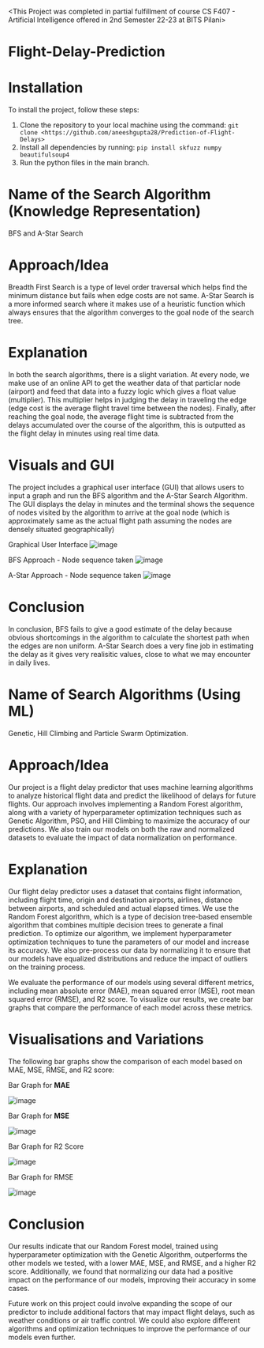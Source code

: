 <This Project was completed in partial fulfillment of course CS F407 - Artificial Intelligence offered in 2nd Semester 22-23 at BITS Pilani>

# Flight-Delay-Prediction

# Installation

To install the project, follow these steps:

1. Clone the repository to your local machine using the command: `git clone <https://github.com/aneeshgupta28/Prediction-of-Flight-Delays>`
2. Install all dependencies by running: `pip install skfuzz numpy beautifulsoup4`
3. Run the python files in the main branch.

# Name of the Search Algorithm (Knowledge Representation)

BFS and A-Star Search

# Approach/Idea

Breadth First Search is a type of level order traversal which helps find the minimum distance but fails when edge costs are not same. A-Star Search is a more informed search where it makes use of a heuristic function which always ensures that the algorithm converges to the goal node of the search tree.

# Explanation

In both the search algorithms, there is a slight variation. At every node, we make use of an online API to get the weather data of that particlar node (airport) and feed that data into a fuzzy logic which gives a float value (multiplier). This multiplier helps in judging the delay in traveling the edge (edge cost is the average flight travel time between the nodes). Finally, after reaching the goal node, the average flight time is subtracted from the delays accumulated over the course of the algorithm, this is outputted as the flight delay in minutes using real time data.

# Visuals and GUI

The project includes a graphical user interface (GUI) that allows users to input a graph and run the BFS algorithm and the A-Star Search Algorithm. The GUI displays the delay in minutes and the terminal shows the sequence of nodes visited by the algorithm to arrive at the goal node (which is approximately same as the actual flight path assuming the nodes are densely situated geographically)

Graphical User Interface
![image](https://user-images.githubusercontent.com/85363167/233984650-fa636456-92b3-459d-960f-7ae36d34c317.png)

BFS Approach - Node sequence taken
![image](https://user-images.githubusercontent.com/85363167/233984617-cbff408c-49c2-46dd-9ac7-0f3525ae002f.png)

A-Star Approach - Node sequence taken
![image](https://user-images.githubusercontent.com/85363167/233984632-825f5500-4a56-434f-b261-6f257f42d7ef.png)




# Conclusion

In conclusion, BFS fails to give a good estimate of the delay because obvious shortcomings in the algorithm to calculate the shortest path when the edges are non uniform. A-Star Search does a very fine job in estimating the delay as it gives very realisitic values, close to what we may encounter in daily lives.

# Name of Search Algorithms (Using ML)

Genetic, Hill Climbing and Particle Swarm Optimization.

# Approach/Idea

Our project is a flight delay predictor that uses machine learning algorithms to analyze historical flight data and predict the likelihood of delays for future flights. Our approach involves implementing a Random Forest algorithm, along with a variety of hyperparameter optimization techniques such as Genetic Algorithm, PSO, and Hill Climbing to maximize the accuracy of our predictions. We also train our models on both the raw and normalized datasets to evaluate the impact of data normalization on performance.

# Explanation

Our flight delay predictor uses a dataset that contains flight information, including flight time, origin and destination airports, airlines, distance between airports, and scheduled and actual elapsed times. We use the Random Forest algorithm, which is a type of decision tree-based ensemble algorithm that combines multiple decision trees to generate a final prediction. To optimize our algorithm, we implement hyperparameter optimization techniques to tune the parameters of our model and increase its accuracy. We also pre-process our data by normalizing it to ensure that our models have equalized distributions and reduce the impact of outliers on the training process.

We evaluate the performance of our models using several different metrics, including mean absolute error (MAE), mean squared error (MSE), root mean squared error (RMSE), and R2 score. To visualize our results, we create bar graphs that compare the performance of each model across these metrics.

# Visualisations and Variations

The following bar graphs show the comparison of each model based on MAE, MSE, RMSE, and R2 score:

Bar Graph for  **MAE**

![image](https://user-images.githubusercontent.com/87059885/233945104-8c2aac47-846b-425e-a8d5-5ac9009919da.png)





Bar Graph for **MSE**

![image](https://user-images.githubusercontent.com/87059885/233943652-7325b583-7fde-4985-b079-15ac6ab6584b.png)


Bar Graph for R2 Score

![image](https://user-images.githubusercontent.com/87059885/233943736-3e649a05-8739-4d03-bc3a-ec95ccc5ad48.png)


Bar Graph for RMSE

![image](https://user-images.githubusercontent.com/87059885/233943854-a5d5bbc5-80a0-42a2-a1e6-d883922df8b8.png)


# Conclusion

Our results indicate that our Random Forest model, trained using hyperparameter optimization with the Genetic Algorithm, outperforms the other models we tested, with a lower MAE, MSE, and RMSE, and a higher R2 score. Additionally, we found that normalizing our data had a positive impact on the performance of our models, improving their accuracy in some cases.

Future work on this project could involve expanding the scope of our predictor to include additional factors that may impact flight delays, such as weather conditions or air traffic control. We could also explore different algorithms and optimization techniques to improve the performance of our models even further.

